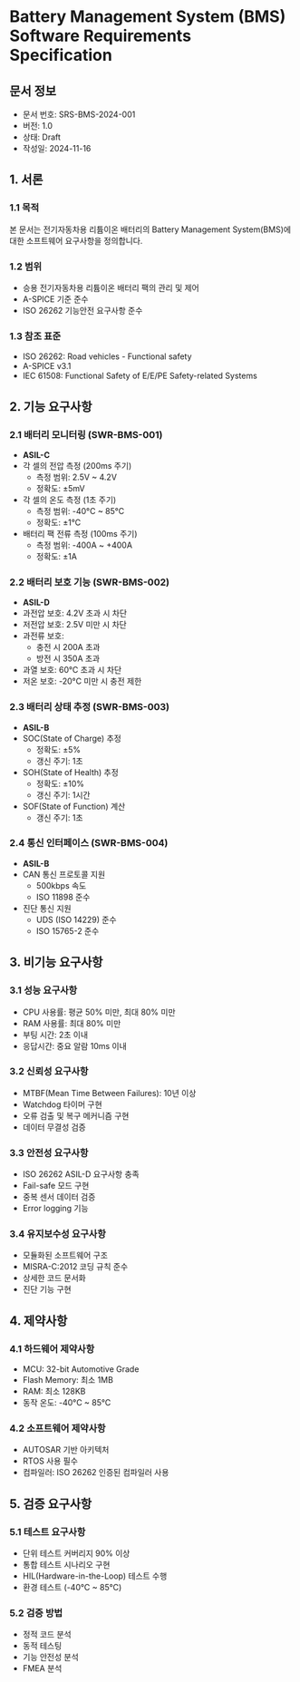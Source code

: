 # Battery Management System (BMS) Software Requirements Specification

## 문서 정보
- 문서 번호: SRS-BMS-2024-001
- 버전: 1.0
- 상태: Draft
- 작성일: 2024-11-16

## 1. 서론

### 1.1 목적
본 문서는 전기자동차용 리튬이온 배터리의 Battery Management System(BMS)에 대한 소프트웨어 요구사항을 정의합니다.

### 1.2 범위
- 승용 전기자동차용 리튬이온 배터리 팩의 관리 및 제어
- A-SPICE 기준 준수
- ISO 26262 기능안전 요구사항 준수

### 1.3 참조 표준
- ISO 26262: Road vehicles - Functional safety
- A-SPICE v3.1
- IEC 61508: Functional Safety of E/E/PE Safety-related Systems

## 2. 기능 요구사항

### 2.1 배터리 모니터링 (SWR-BMS-001)
- **ASIL-C**
- 각 셀의 전압 측정 (200ms 주기)
  - 측정 범위: 2.5V ~ 4.2V
  - 정확도: ±5mV
- 각 셀의 온도 측정 (1초 주기)
  - 측정 범위: -40°C ~ 85°C
  - 정확도: ±1°C
- 배터리 팩 전류 측정 (100ms 주기)
  - 측정 범위: -400A ~ +400A
  - 정확도: ±1A

### 2.2 배터리 보호 기능 (SWR-BMS-002)
- **ASIL-D**
- 과전압 보호: 4.2V 초과 시 차단
- 저전압 보호: 2.5V 미만 시 차단
- 과전류 보호: 
  - 충전 시 200A 초과
  - 방전 시 350A 초과
- 과열 보호: 60°C 초과 시 차단
- 저온 보호: -20°C 미만 시 충전 제한

### 2.3 배터리 상태 추정 (SWR-BMS-003)
- **ASIL-B**
- SOC(State of Charge) 추정
  - 정확도: ±5%
  - 갱신 주기: 1초
- SOH(State of Health) 추정
  - 정확도: ±10%
  - 갱신 주기: 1시간
- SOF(State of Function) 계산
  - 갱신 주기: 1초

### 2.4 통신 인터페이스 (SWR-BMS-004)
- **ASIL-B**
- CAN 통신 프로토콜 지원
  - 500kbps 속도
  - ISO 11898 준수
- 진단 통신 지원
  - UDS (ISO 14229) 준수
  - ISO 15765-2 준수

## 3. 비기능 요구사항

### 3.1 성능 요구사항
- CPU 사용률: 평균 50% 미만, 최대 80% 미만
- RAM 사용률: 최대 80% 미만
- 부팅 시간: 2초 이내
- 응답시간: 중요 알람 10ms 이내

### 3.2 신뢰성 요구사항
- MTBF(Mean Time Between Failures): 10년 이상
- Watchdog 타이머 구현
- 오류 검출 및 복구 메커니즘 구현
- 데이터 무결성 검증

### 3.3 안전성 요구사항
- ISO 26262 ASIL-D 요구사항 충족
- Fail-safe 모드 구현
- 중복 센서 데이터 검증
- Error logging 기능

### 3.4 유지보수성 요구사항
- 모듈화된 소프트웨어 구조
- MISRA-C:2012 코딩 규칙 준수
- 상세한 코드 문서화
- 진단 기능 구현

## 4. 제약사항

### 4.1 하드웨어 제약사항
- MCU: 32-bit Automotive Grade
- Flash Memory: 최소 1MB
- RAM: 최소 128KB
- 동작 온도: -40°C ~ 85°C

### 4.2 소프트웨어 제약사항
- AUTOSAR 기반 아키텍처
- RTOS 사용 필수
- 컴파일러: ISO 26262 인증된 컴파일러 사용

## 5. 검증 요구사항

### 5.1 테스트 요구사항
- 단위 테스트 커버리지 90% 이상
- 통합 테스트 시나리오 구현
- HIL(Hardware-in-the-Loop) 테스트 수행
- 환경 테스트 (-40°C ~ 85°C)

### 5.2 검증 방법
- 정적 코드 분석
- 동적 테스팅
- 기능 안전성 분석
- FMEA 분석